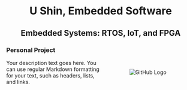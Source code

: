 <h1 align="center"> </h1>

<h1 align="center"> U Shin, Embedded Software</h1>

<h2 align="center">   Embedded Systems: RTOS, IoT, and FPGA</h2>

<h3> Personal Project </h3>

<div style="display: flex; align-items: center;">
  <div style="flex: 1;">
    <!-- Description goes here -->
    Your description text goes here. You can use regular Markdown formatting for your text, such as headers, lists, and links.
  </div>
  <div style="flex: 1; text-align: center;">
    <!-- GitHub logo -->
    <img src="https://github.githubassets.com/images/modules/logos_page/GitHub-Mark.png" alt="GitHub Logo">
  </div>
</div>
